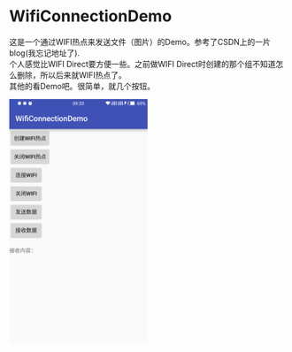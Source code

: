 # WifiConnectionDemo
这是一个通过WIFI热点来发送文件（图片）的Demo。参考了CSDN上的一片blog(我忘记地址了).<br>
个人感觉比WIFI Direct要方便一些。之前做WIFI Direct时创建的那个组不知道怎么删除，所以后来就WIFI热点了。<br>
其他的看Demo吧。很简单，就几个按钮。<br>

<img src="https://github.com/zhoujia456888/WifiConnectionDemo/blob/master/png/Screenshot_20160716-093301.png" alt="Drawing" width="250px" />
